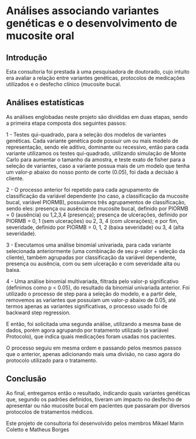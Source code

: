 # Análises associando variantes genéticas e o desenvolvimento de mucosite oral

## Introdução

Esta consultoria foi prestada à uma pesquisadora de doutorado, cujo intuito era avaliar a relação entre variantes genéticas, protocolos de medicações utilizados e o desfecho clínico (mucosite bucal.

## Análises estatísticas

As análises englobadas neste projeto são divididas em duas etapas, sendo a primeira etapa composta dos seguintes passos:

1 - Testes qui-quadrado, para a seleção dos modelos de variantes genéticas. Cada variante genética pode possuir um ou mais modelo de representação, sendo ele aditivo, dominante ou recessivo, então para cada variante utilizamos os testes qui-quadrado, utilizando simulação de Monte Carlo para aumentar o tamanho da amostra, e teste exato de fisher para a seleção de variantes, caso a variante possua mais de um modelo que tenha um valor-p abaixo do nosso ponto de corte (0.05), foi dada a decisão à cliente.

2 - O processo anterior foi repetido para cada agrupamento de classificação da variável dependente (no caso, a classificação da mucosite bucal, variável PIORMB), possuíamos três agrupamentos de classificação, sendo eles: presença ou ausência de mucosite bucal, definido por PIORMB = 0 (ausência) ou 1,2,3,4 (presença); presença de ulcerações, definido por PIORMB = 0, 1 (sem ulcerações) ou 2, 3, 4 (com ulcerações); e por fim, severidade, definido por PIORMB = 0, 1, 2 (baixa severidade) ou 3, 4 (alta severidade).

3 - Executamos uma análise binomial univariada, para cada variante selecionada anteriormente (uma combinação de seu p-valor + seleção da cliente), também agrupadas por classificação da variável dependente, presença ou ausência, com ou sem ulceração e com severidade alta ou baixa.

4 - Uma análise binomial multivariada, filtrada pelo valor-p significativo (definimos como p < 0.05), do resultado da binomial univariada anterior. Foi utilizado o processo de step para a seleção do modelo, e a partir dele, removemos as variantes que possuíam um valor-p abaixo de 0.05, até termos apenas as variantes significativas, o processo usado foi de backward step regression.

E então, foi solicitada uma segunda análise, utilizando a mesma base de dados, porém agora agrupando por tratamento utilizado (a variável Protocolo), que indica quais medicações foram usadas nos pacientes.

O processo seguiu em mesma ordem e passando pelos mesmos passos que o anterior, apenas adicionando mais uma divisão, no caso agora do protocolo utilizado para o tratamento.

## Conclusão 

Ao final, entregamos então o resultado, indicando quais variantes genéticas que, segundo os padrões definidos, tiveram um impacto no desfecho de apresentar ou não mucosite bucal em pacientes que passaram por diversos protocolos de tratamentos médicos. 

Este projeto de consultoria foi desenvolvido pelos membros Mikael Marin Coletto e Matheus Borges
